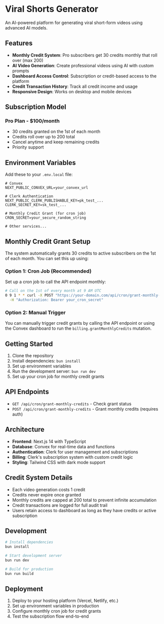 # Viral Shorts Generator

An AI-powered platform for generating viral short-form videos using advanced AI models.

## Features

- **Monthly Credit System**: Pro subscribers get 30 credits monthly that roll over (max 200)
- **AI Video Generation**: Create professional videos using AI with custom prompts
- **Dashboard Access Control**: Subscription or credit-based access to the platform
- **Credit Transaction History**: Track all credit income and usage
- **Responsive Design**: Works on desktop and mobile devices

## Subscription Model

### Pro Plan - $100/month
- 30 credits granted on the 1st of each month
- Credits roll over up to 200 total
- Cancel anytime and keep remaining credits
- Priority support

## Environment Variables

Add these to your `.env.local` file:

```env
# Convex
NEXT_PUBLIC_CONVEX_URL=your_convex_url

# Clerk Authentication
NEXT_PUBLIC_CLERK_PUBLISHABLE_KEY=pk_test_...
CLERK_SECRET_KEY=sk_test_...

# Monthly Credit Grant (for cron job)
CRON_SECRET=your_secure_random_string

# Other services...
```

## Monthly Credit Grant Setup

The system automatically grants 30 credits to active subscribers on the 1st of each month. You can set this up using:

### Option 1: Cron Job (Recommended)
Set up a cron job to call the API endpoint monthly:

```bash
# Call on the 1st of every month at 9 AM UTC
0 9 1 * * curl -X POST "https://your-domain.com/api/cron/grant-monthly-credits" \
  -H "Authorization: Bearer your_cron_secret"
```

### Option 2: Manual Trigger
You can manually trigger credit grants by calling the API endpoint or using the Convex dashboard to run the `billing.grantMonthlyCredits` mutation.

## Getting Started

1. Clone the repository
2. Install dependencies: `bun install`
3. Set up environment variables
4. Run the development server: `bun run dev`
5. Set up your cron job for monthly credit grants

## API Endpoints

- `GET /api/cron/grant-monthly-credits` - Check grant status
- `POST /api/cron/grant-monthly-credits` - Grant monthly credits (requires auth)

## Architecture

- **Frontend**: Next.js 14 with TypeScript
- **Database**: Convex for real-time data and functions
- **Authentication**: Clerk for user management and subscriptions
- **Billing**: Clerk's subscription system with custom credit logic
- **Styling**: Tailwind CSS with dark mode support

## Credit System Details

- Each video generation costs 1 credit
- Credits never expire once granted
- Monthly credits are capped at 200 total to prevent infinite accumulation
- Credit transactions are logged for full audit trail
- Users retain access to dashboard as long as they have credits or active subscription

## Development

```bash
# Install dependencies
bun install

# Start development server
bun run dev

# Build for production
bun run build
```

## Deployment

1. Deploy to your hosting platform (Vercel, Netlify, etc.)
2. Set up environment variables in production
3. Configure monthly cron job for credit grants
4. Test the subscription flow end-to-end
